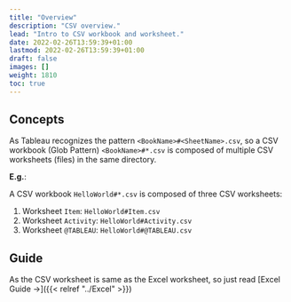 ```yaml
---
title: "Overview"
description: "CSV overview."
lead: "Intro to CSV workbook and worksheet."
date: 2022-02-26T13:59:39+01:00
lastmod: 2022-02-26T13:59:39+01:00
draft: false
images: []
weight: 1810
toc: true
---
```


## Concepts

As Tableau recognizes the pattern `<BookName>#<SheetName>.csv`, so a CSV workbook (Glob Pattern) `<BookName>#*.csv` is composed of multiple CSV worksheets (files) in the same directory.

**E.g.**:

A CSV workbook `HelloWorld#*.csv` is composed of three CSV worksheets:

1. Worksheet `Item`: `HelloWorld#Item.csv`
2. Worksheet `Activity`: `HelloWorld#Activity.csv`
3. Worksheet `@TABLEAU`: `HelloWorld#@TABLEAU.csv`

## Guide

As the CSV worksheet is same as the Excel worksheet, so just read [Excel Guide →]({{< relref "../Excel" >}})
